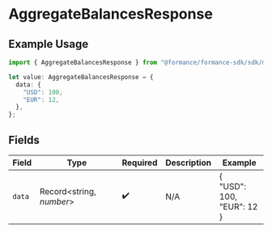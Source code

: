 # AggregateBalancesResponse

## Example Usage

```typescript
import { AggregateBalancesResponse } from "@formance/formance-sdk/sdk/models/shared";

let value: AggregateBalancesResponse = {
  data: {
    "USD": 100,
    "EUR": 12,
  },
};
```

## Fields

| Field                     | Type                      | Required                  | Description               | Example                   |
| ------------------------- | ------------------------- | ------------------------- | ------------------------- | ------------------------- |
| `data`                    | Record<string, *number*>  | :heavy_check_mark:        | N/A                       | {<br/>"USD": 100,<br/>"EUR": 12<br/>} |